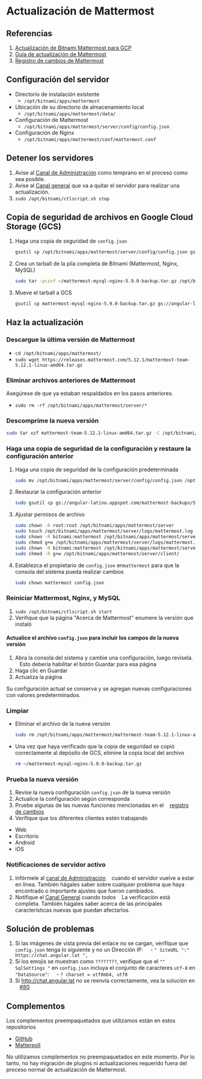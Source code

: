 # Actualización de Mattermost

## Referencias

1. [Actualización de Bitnami Mattermost para GCP](https://docs.bitnami.com/google/apps/mattermost/administration/upgrade/)
1. [Guía de actualización de Mattermost](https://docs.mattermost.com/administration/upgrade.html)
1. [Registro de cambios de Mattermost](https://docs.mattermost.com/administration/changelog.html)

## Configuración del servidor

- Directorio de instalación existente
  - `/opt/bitnami/apps/mattermost`
- Ubicación de su directorio de almacenamiento local
  - `/opt/bitnami/apps/mattermost/data/`
- Configuración de Mattermost
  - `/opt/bitnami/apps/mattermost/server/config/config.json`
- Configuración de Nginx
  - `/opt/bitnami/apps/mattermost/conf/mattermost.conf`

## Detener los servidores

1. Avise al [Canal de Administración](https://chat.angular.lat/default/channels/administracin)
   como temprano en el proceso como sea posible.
1. Avise al [Canal general](https://chat.angular.lat/default/channels/town-square)
   que va a quitar el servidor para realizar una actualización.
1. `sudo /opt/bitnami/ctlscript.sh stop`

## Copia de seguridad de archivos en Google Cloud Storage (GCS)

1. Haga una copia de seguridad de `config.json`
   ```bash
   gsutil cp /opt/bitnami/apps/mattermost/server/config/config.json gs://angular-latino.appspot.com/mattermost-backups/5.9.0/
   ```
1. Crea un tarball de la pila completa de Bitnami (Mattermost, Nginx, MySQL)
   ```bash
   sudo tar -pczvf ~/mattermost-mysql-nginx-5.9.0-backup.tar.gz /opt/bitnami
   ```
1. Mueve el tarball a GCS
   ```bash
   gsutil cp mattermost-mysql-nginx-5.9.0-backup.tar.gz gs://angular-latino.appspot.com/mattermost-backups/5.9.0/
   ```

## Haz la actualización

### Descargue la última versión de Mattermost

- `cd /opt/bitnami/apps/mattermost/`
- `sudo wget https://releases.mattermost.com/5.12.1/mattermost-team-5.12.1-linux-amd64.tar.gz`

### Eliminar archivos anteriores de Mattermost

Asegúrese de que ya estaban respaldados en los pasos anteriores.

- `sudo rm -rf /opt/bitnami/apps/mattermost/server/*`

### Descomprime la nueva versión

```bash
sudo tar xzf mattermost-team-5.12.1-linux-amd64.tar.gz -C /opt/bitnami/apps/mattermost/server --strip-components=1
```

### Haga una copia de seguridad de la configuración y restaure la configuración anterior

1. Haga una copia de seguridad de la configuración predeterminada
   ```bash
   sudo mv /opt/bitnami/apps/mattermost/server/config/config.json /opt/bitnami/apps/mattermost/server/config/default.json
   ```
1. Restaurar la configuración anterior
   ```bash
   sudo gsutil cp gs://angular-latino.appspot.com/mattermost-backups/5.9.0/config.json config.json
   ```
1. Ajustar permisos de archivo
   ```bash
   sudo chown -R root:root /opt/bitnami/apps/mattermost/server
   sudo touch /opt/bitnami/apps/mattermost/server/logs/mattermost.log
   sudo chown -R bitnami:mattermost /opt/bitnami/apps/mattermost/server/logs
   sudo chmod g+w /opt/bitnami/apps/mattermost/server/logs/mattermost.log
   sudo chown -R bitnami:mattermost /opt/bitnami/apps/mattermost/server/client/
   sudo chmod -R g+w /opt/bitnami/apps/mattermost/server/client/
   ```
1. Establezca el propietario de `config.json` en`mattermost` para que la consola del sistema pueda
   realizar cambios
   ```bash
   sudo chown mattermost config.json
   ```

### Reiniciar Mattermost, Nginx, y MySQL

1. `sudo /opt/bitnami/ctlscript.sh start`
1. Verifique que la página "Acerca de Mattermost" enumere la versión que instaló

#### Actualice el archivo `config.json` para incluir los campos de la nueva versión

1. Abra la consola del sistema y cambie una configuración, luego revísela.
      Esto debería habilitar el botón Guardar para esa página
1. Haga clic en Guardar
1. Actualiza la página

Su configuración actual se conserva y se agregan nuevas configuraciones con valores predeterminados.

### Limpiar

- Eliminar el archivo de la nueva versión
  ```bash
  sudo rm /opt/bitnami/apps/mattermost/mattermost-team-5.12.1-linux-amd64.tar.gz
  ```
- Una vez que haya verificado que la copia de seguridad se copió correctamente al depósito de GCS,
  elimine la copia local del archivo
  ```bash
  rm ~/mattermost-mysql-nginx-5.9.0-backup.tar.gz
  ```

### Prueba la nueva versión

1. Revise la nueva configuración `config.json` de la nueva versión
1. Actualice la configuración según corresponda
1. Pruebe algunas de las nuevas funciones mencionadas en el
      [registro de cambios](https://docs.mattermost.com/administration/changelog.html)
1. Verifique que los diferentes clientes estén trabajando

- Web
- Escritorio
- Android
- iOS

### Notificaciones de servidor activo

1. Infórmele al [canal de Administración](https://chat.angular.lat/default/channels/administracin)
      cuando el servidor vuelve a estar en línea. También hágales saber sobre cualquier problema que
   haya encontrado o importante ajustes que fueron cambiados.
1. Notifique el [Canal General](https://chat.angular.lat/default/channels/town-square) cuando todos
      La verificación está completa. También hágales saber acerca de las principales características
   nuevas que puedan afectarlos.

## Solución de problemas

1. Si las imágenes de vista previa del enlace no se cargan, verifique que `config.json` tenga lo
   siguiente y no un Dirección IP:
       - `" SiteURL ":" https://chat.angular.lat ",`
1. Si los emojis se muestran como `????????`, verifique que el `"" SqlSettings "` en `config.json`
   incluya el conjunto de caracteres `utf-8` en `"DataSource"`:
       - `? charset = utf8mb4, utf8`
1. Si http://chat.angular.lat no se reenvía correctamente, vea la solución en
      [#80](https://github.com/angular-hispano/angular-hispano/issues/80)

## Complementos

Los complementos preempaquetados que utilizamos están en estos repositorios

- [GitHub](https://github.com/mattermost/mattermost-plugin-github/releases)
- [Matterpoll](https://github.com/matterpoll/matterpoll/releases)

No utilizamos complementos no preempaquetados en este momento. Por lo tanto, no hay migración de
plugins ni actualizaciones requerido fuera del proceso normal de actualización de Mattermost.
